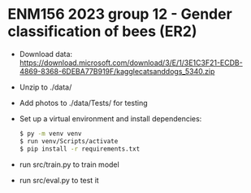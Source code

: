 # ENM156 2023 group 12 - Gender classification of bees (ER2)

- Download data: https://download.microsoft.com/download/3/E/1/3E1C3F21-ECDB-4869-8368-6DEBA77B919F/kagglecatsanddogs_5340.zip 

- Unzip to ./data/

- Add photos to ./data/Tests/ for testing

- Set up a virtual environment and install dependencies:

  ```sh
  $ py -m venv venv
  $ run venv/Scripts/activate
  $ pip install -r requirements.txt
  ```

- run src/train.py to train model

- run src/eval.py to test it